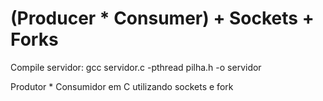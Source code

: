 # (Producer * Consumer) + Sockets + Forks

Compile servidor: gcc servidor.c -pthread pilha.h -o servidor

Produtor * Consumidor em C utilizando sockets e fork
